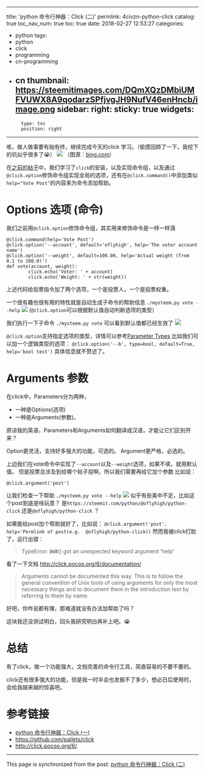 
---
title: 'python 命令行神器：Click (二)'
permlink: 4civzn-python-click
catalog: true
toc_nav_num: true
toc: true
date: 2018-02-27 12:53:27
categories:
- python
tags:
- python
- click
- programming
- cn-programming
- cn
thumbnail: https://steemitimages.com/DQmXQzDMbiUMFVUWX8A9qodarzSPfjvgJH9NufV46enHncb/image.png
sidebar:
    right:
        sticky: true
widgets:
    -
        type: toc
        position: right
---


咳，做人做事要有始有终，继续完成今天的click 学习。（偷摸回顾了一下，我挖下的坑似乎很多了😭）
![](https://steemitimages.com/DQmXQzDMbiUMFVUWX8A9qodarzSPfjvgJH9NufV46enHncb/image.png)
（图源：[bing.com](https://bing.com)）

在[之前的帖子](https://steemit.com/python/@oflyhigh/python-click)中，我们学习了`click`的安装，以及实现命令组，以及通过`@click.option`修饰命令组实现全局的选项，还有在`@click.command()`中添加类似`help="Vote Post"`的内容来为命令添加帮助。

# Options 选项 (命令)

我们之前用`@click.option`修饰命令组，其实用来修饰命令是一样一样滴

```
@click.command(help='Vote Post')
@click.option('--account', default='oflyhigh', help='The voter account name')
@click.option('--weight', default=100.00, help='Actual weight (from 0.1 to 100.0)')
def vote(account, weight):
        click.echo('Voter: ' + account)
        click.echo('Weight: ' + str(weight))
```

上述代码给投票指令加了两个选项，一个是投票人，一个是投票权重。

一个很有趣也很有用的特性就是自动生成子命令的帮助信息
`./mysteem.py vote --help`
![](https://steemitimages.com/DQmZyuScCgrTPKa2CoKes88sN9e2p6b2ESziq1bBzNzp9G4/image.png)
(`@click.option`可以根据默认值自动判断选项的类型）

我们执行一下子命令
`./mysteem.py vote`
可以看到默认值都已经生效了
![](https://steemitimages.com/DQmaaVdwdMRRC6cjC8WMyTsJ3bvZMwTVVbeQPFdwXXLzTkb/image.png)

`@click.option`支持指定选项的类型，详情可以参考[Parameter Types](http://click.pocoo.org/6/parameters/#parameter-types)
比如我们可以加一个逻辑类型的选项：
`@click.option('--b', type=bool, default=True, help='bool test')`
具体信息就不赘述了。

# Arguments 参数

在click中，Parameters分为两种，
* 一种是Options(选项)
* 一种是Arguments(参数)。

原谅我的英语，Parameters和Arguments如何翻译成汉语，才能让它们区别开来？

Option更灵活，支持好多强大的功能，可选的。
Argument更严格，必选的。

上边我们在vote命令中实现了`--account`以及`--weight`选项，如果不填，就用默认值。
但是投票总涉及到给哪个帖子投啊，所以我们需要再给它加个参数
比如说：

`@click.argument('post')`

让我们检查一下帮助
`./mysteem.py vote --help`
![](https://steemitimages.com/DQmYeWhQFznSYXcJX4pbm6LD6c693pyqCzr3oWacCADA49D/image.png)
似乎有些美中不足，比如这个post到底是啥玩意？
是`https://steemit.com/python/@oflyhigh/python-click` 还是`@oflyhigh/python-click` ？

如果能给post加个帮助就好了，比如说：
`@click.argument('post'， help='Permlink of post(e.g.  @oflyhigh/python-click))`
然而我被click打脸了，运行出错：
>TypeError: __init__() got an unexpected keyword argument 'help'

看了一下文档
http://click.pocoo.org/6/documentation/
>Arguments cannot be documented this way. This is to follow the general convention of Unix tools of using arguments for only the most necessary things and to document them in the introduction text by referring to them by name.

好吧，你咋说都有理，那难道就没有办法加帮助了吗？

这块我还没测试明白，回头我研究明白再补上吧。😭

# 总结

有了click，做一个功能强大，文档完善的命令行工具，简直容易的不要不要的。

click还有很多强大的功能，但是我一时半会也发掘不了多少，想必日后使用时，会给我越来越的惊喜吧。

# 参考链接

* [python 命令行神器：Click (一)](https://steemit.com/python/@oflyhigh/python-click)
* https://github.com/pallets/click
* http://click.pocoo.org/6/

- - -

This page is synchronized from the post: [python 命令行神器：Click (二)](https://steemit.com/@oflyhigh/4civzn-python-click)
